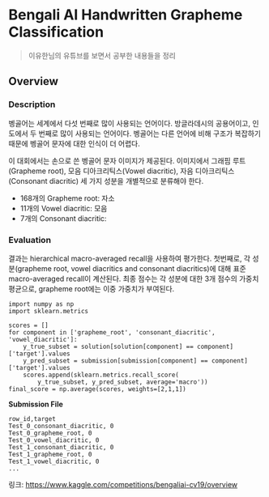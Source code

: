 # Bengali AI Handwritten Grapheme Classification
> 이유한님의 유튜브를 보면서 공부한 내용들을 정리

## Overview
### Description
벵골어는 세계에서 다섯 번째로 많이 사용되는 언어이다. 방글라데시의 공용어이고, 인도에서 두 번째로 많이 사용되는 언어이다. 벵골어는 다른 언어에 비해 구조가 복잡하기 때문에  벵골어 문자에 대한 인식이 더 어렵다.

이 대회에서는 손으로 쓴 벵골어 문자 이미지가 제공된다. 이미지에서 그래핌 루트(Grapheme root), 모음 디아크리틱스(Vowel diacritic), 자음 디아크리틱스(Consonant diacritic) 세 가지 성분을 개별적으로 분류해야 한다.
- 168개의 Grapheme root: 자소
- 11개의 Vowel diacritic: 모음
- 7개의 Consonant diacritic: 

### Evaluation
결과는 hierarchical macro-averaged recall을 사용하여 평가한다. 첫번째로, 각 성분(grapheme root, vowel diacritics and consonant diacritics)에 대해 표준 macro-averaged recall이 계산된다. 최종 점수는 각 성분에 대한 3개 점수의 가중치 평균으로, grapheme root에는 이중 가중치가 부여된다. 
```
import numpy as np
import sklearn.metrics

scores = []
for component in ['grapheme_root', 'consonant_diacritic', 'vowel_diacritic']:
    y_true_subset = solution[solution[component] == component]['target'].values
    y_pred_subset = submission[submission[component] == component]['target'].values
    scores.append(sklearn.metrics.recall_score(
        y_true_subset, y_pred_subset, average='macro'))
final_score = np.average(scores, weights=[2,1,1])
```

**Submission File**
```
row_id,target
Test_0_consonant_diacritic, 0
Test_0_grapheme_root, 0
Test_0_vowel_diacritic, 0
Test_1_consonant_diacritic, 0
Test_1_grapheme_root, 0
Test_1_vowel_diacritic, 0
...
```

링크: https://www.kaggle.com/competitions/bengaliai-cv19/overview
